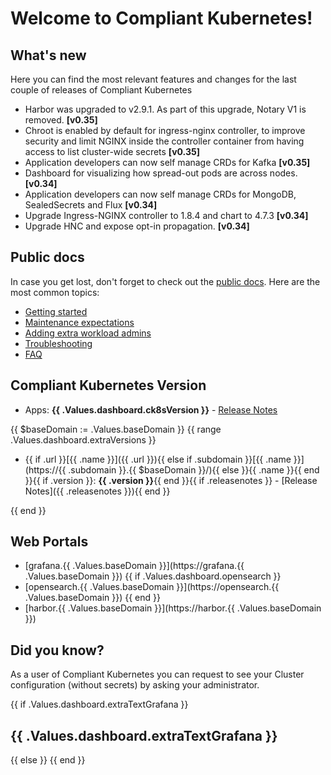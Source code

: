 # Welcome to Compliant Kubernetes!

## What's new

Here you can find the most relevant features and changes for the last couple of releases of Compliant Kubernetes

- Harbor was upgraded to v2.9.1. As part of this upgrade, Notary V1 is removed. **[v0.35]**
- Chroot is enabled by default for ingress-nginx controller, to improve security and limit NGINX inside the controller container from having access to list cluster-wide secrets **[v0.35]**
- Application developers can now self manage CRDs for Kafka **[v0.35]**
- Dashboard for visualizing how spread-out pods are across nodes. **[v0.34]**
- Application developers can now self manage CRDs for MongoDB, SealedSecrets and Flux **[v0.34]**
- Upgrade Ingress-NGINX controller to 1.8.4 and chart to 4.7.3 **[v0.34]**
- Upgrade HNC and expose opt-in propagation. **[v0.34]**

## Public docs

In case you get lost, don't forget to check out the [public docs](https://elastisys.io/compliantkubernetes/). Here are the most common topics:

- [Getting started](https://elastisys.io/compliantkubernetes/user-guide/prepare/)
- [Maintenance expectations](https://elastisys.io/compliantkubernetes/user-guide/maintenance/)
- [Adding extra workload admins](https://elastisys.io/compliantkubernetes/user-guide/delegation/#kubernetes-api)
- [Troubleshooting](https://elastisys.io/compliantkubernetes/user-guide/troubleshooting/)
- [FAQ](https://elastisys.io/compliantkubernetes/user-guide/faq/)

## Compliant Kubernetes Version

- Apps: **{{ .Values.dashboard.ck8sVersion }}** - [Release Notes](https://elastisys.io/compliantkubernetes/release-notes/)

{{ $baseDomain := .Values.baseDomain }}
{{ range .Values.dashboard.extraVersions }}

- {{ if .url }}[{{ .name }}]({{ .url }}){{ else if .subdomain }}[{{ .name }}](https://{{ .subdomain }}.{{ $baseDomain }}/){{ else }}{{ .name }}{{ end }}{{ if .version }}: **{{ .version }}**{{ end }}{{ if .releasenotes }} - [Release Notes]({{ .releasenotes }}){{ end }}

{{ end }}

## Web Portals

- [grafana.{{ .Values.baseDomain }}](https://grafana.{{ .Values.baseDomain }})
{{ if .Values.dashboard.opensearch }}
- [opensearch.{{ .Values.baseDomain }}](https://opensearch.{{ .Values.baseDomain }})
{{ end }}
- [harbor.{{ .Values.baseDomain }}](https://harbor.{{ .Values.baseDomain }})

## Did you know?

As a user of Compliant Kubernetes you can request to see your Cluster configuration (without secrets) by asking your administrator.

{{ if .Values.dashboard.extraTextGrafana }}

## {{ .Values.dashboard.extraTextGrafana }}

{{ else }}
{{ end }}

[//]: # (If you update this file, remember to also edit compliantkubernetes-apps/helmfile.d/charts/opensearch/configurer/files/dashboards-resources/welcome.md)
